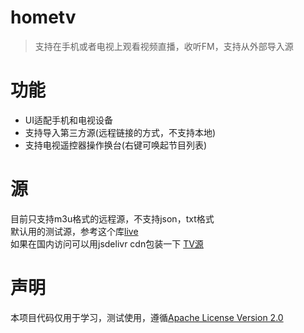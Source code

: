 # hometv
>支持在手机或者电视上观看视频直播，收听FM，支持从外部导入源

# 功能
- UI适配手机和电视设备
- 支持导入第三方源(远程链接的方式，不支持本地)
- 支持电视遥控器操作换台(右键可唤起节目列表)
  
# 源
目前只支持m3u格式的远程源，不支持json，txt格式  
默认用的测试源，参考这个库[live](https://github.com/fanmingming/live)  
如果在国内访问可以用jsdelivr cdn包装一下 [TV源](https://cdn.jsdelivr.net/gh/fanmingming/live@latest/tv/m3u/ipv6.m3u)  

# 声明
本项目代码仅用于学习，测试使用，遵循[Apache License Version 2.0](https://github.com/manymore13/hometv/blob/main/LICENSE)


